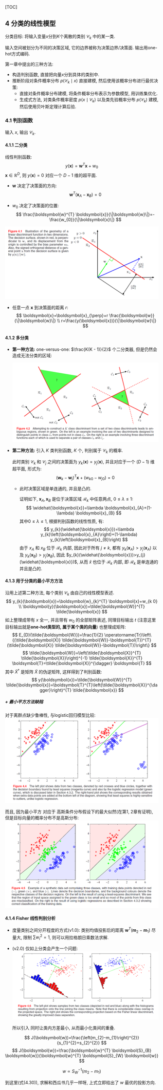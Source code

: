 [TOC]

## 4 分类的线性模型

分类目标: 将输入变量$x$分到$K$个离散的类别 $\mathcal{C}_k$ 中的某一类.

输入空间被划分为不同的决策区域, 它的边界被称为决策边界/决策面. 输出用one-hot方式编码.

第一章中提出的三种方法:

+ 构造判别函数, 直接把向量$x$分到具体的类别中.
+ 推断阶段对条件概率分布 $p(\mathcal{C}_k \mid x)$ 直接建模, 然后使用该概率分布进行最优决策:
  + 直接对条件概率分布建模, 将条件概率分布表示为参数模型, 用训练集优化.
  + 生成式方法, 对类条件概率密度 $p(x \mid \mathcal{C}_k)$ 以及类先验概率分布 $p(\mathcal{C}_k)$ 建模, 然后使用贝叶斯定理计算后验.



### 4.1 判别函数

输入 $x$, 输出 $\mathcal{C}_k$.

#### 4.1.1 二分类

线性判别函数:
$$
y(\boldsymbol{x})=\boldsymbol{w}^{T} \boldsymbol{x}+w_{0}
$$
$\boldsymbol{x} \in \mathbb{R}^D$, 则 $y(\boldsymbol{x}) = 0$ 对应一个 $D - 1$ 维的超平面.

+ $\boldsymbol{w}$ 决定了决策面的方向:
  $$
  \boldsymbol{w}^{T}\left(\boldsymbol{x}_{A}-\boldsymbol{x}_{B}\right)=0
  $$

+ $w_0$ 决定了决策面的位置:
  $$
  \frac{\boldsymbol{w}^{T} \boldsymbol{x}}{\|\boldsymbol{w}\|}=-\frac{w_{0}}{\|\boldsymbol{x}\|}
  $$

![image-20200829101011043](assets/image-20200829101011043.png)

+ 任意一点 $\boldsymbol{x}$ 到决策面的距离 $r$:
  $$
  \boldsymbol{x}=\boldsymbol{x}_{\perp}+r \frac{\boldsymbol{w}}{\|\boldsymbol{w}\|} \\
  r=\frac{y(\boldsymbol{x})}{\|\boldsymbol{w}\|}
  $$

#### 4.1.2 多分类

+ **第一种方法:** one-versus-one: $\frac{K(K - 1)}{2}$ 个二分类器, 但是仍然会造成无法分类的区域:

  ![image-20200829103010210](assets/image-20200829103010210.png)

  

+ **第二种方法:** 引入 $K$ 类判别函数, $K$ 个, 判别属于 $\mathcal{C}_k$ 的概率.

  此时类别 $\mathcal{C}_{k}$ 和 $\mathcal{C}_{j}$ 之间的决策面为 $y_{k}(\boldsymbol{x})=y_{j}(\boldsymbol{x})$, 并且对应于一个 $(D-1)$ 维超平面, 形式为:
  $$
  \left(\boldsymbol{w}_{k}-\boldsymbol{w}_{j}\right)^{T} \boldsymbol{x}+\left(w_{k 0}-w_{j 0}\right)=0
  $$
  + 此时决策区域是单连通的, 并且是凸的.

    证明如下, $\boldsymbol{x}_A, \boldsymbol{x}_B$ 是位于决策区域 $\mathcal{R}_k$ 中任意两点, $0 \leq \lambda \leq 1$:
    $$
    \widehat{\boldsymbol{x}}=\lambda \boldsymbol{x}_{A}+(1-\lambda) \boldsymbol{x}_{B}
    $$
    其中$0 \leq \lambda \leq 1$, 根据判别函数的线性性质, 有:
    $$
    y_{k}(\widehat{\boldsymbol{x}})=\lambda y_{k}\left(\boldsymbol{x}_{A}\right)+(1-\lambda) y_{k}\left(\boldsymbol{x}_{B}\right)
    $$
    由于 $x_{A}$ 和 $x_{B}$ 位于 $\mathcal{R}_{k}$ 内部, 因此对于所有 $j \neq k$, 都有 $y_{k}\left(\boldsymbol{x}_{A}\right)>y_{j}\left(\boldsymbol{x}_{A}\right)$ 以及 $y_{k}\left(\boldsymbol{x}_{B}\right)>y_{j}\left(\boldsymbol{x}_{B}\right)$, 因此 $y_{k}(\widehat{\boldsymbol{x}})>y_{j}(\widehat{\boldsymbol{x}})$, 从而 $\hat{x}$ 也位于 $\mathcal{R}_{k}$ 内部, 即 $\mathcal{R}_{k}$ 是单连通的并且是凸的.

#### 4.1.3 用于分类的最小平方方法

沿用上述第二种方法, 每个类别 $\mathcal{C}_k$ 由自己的线性模型表述.
$$
y_{k}(\boldsymbol{x})=\boldsymbol{w}_{k}^{T} \boldsymbol{x}+w_{k 0} \\
\boldsymbol{y}(\boldsymbol{x})=\tilde{\boldsymbol{W}}^{T} \tilde{\boldsymbol{x}}
$$
如上整理成带有 $x$ 全一, 并且带有 $w_0$ 的全部矩阵表述, 同理目标输出 $t$ (注意这里目标输出就是**one-hot类型的, 属于某个类的向量**) 也整理成矩阵:
$$
E_{D}(\tilde{\boldsymbol{W}})=\frac{1}{2} \operatorname{Tr}\left\{(\tilde{\boldsymbol{X}} \tilde{\boldsymbol{W}}-\boldsymbol{T})^{T}(\tilde{\boldsymbol{X}} \tilde{\boldsymbol{W}}-\boldsymbol{T})\right\}
$$
$$
\tilde{\boldsymbol{W}}=\left(\tilde{\boldsymbol{X}}^{T} \tilde{\boldsymbol{X}}\right)^{-1} \tilde{\boldsymbol{X}}^{T} \boldsymbol{T}=\tilde{\boldsymbol{X}}^{\dagger} \boldsymbol{T}
$$
其中 $\tilde{X}^{\dagger}$ 是矩阵 $\tilde{X}$ 的伪逆矩阵, 这样得到了判别函数:
$$
y(\boldsymbol{x})=\tilde{\boldsymbol{W}}^{T} \tilde{\boldsymbol{x}}=\boldsymbol{T}^{T}\left(\tilde{\boldsymbol{X}}^{\dagger}\right)^{T} \tilde{\boldsymbol{x}}
$$

##### + 最小平方方法缺陷

对于离群点缺少鲁棒性, 与logistic回归模型比较: ![image-20200829112729517](assets/image-20200829112729517.png)

而且, 因为最小平方 对应于 高斯条件分布假设下的最大似然(在第1, 2章有证明), 但是目标向量的概率分布不是高斯分布: ![image-20200829112912511](assets/image-20200829112912511.png)



#### 4.1.4 Fisher 线性判别分析

+ 度量类别之间分开程度的方式(v1.0): 类别均值投影后的距离 $\boldsymbol{w}^T (\boldsymbol{m}_2 - \boldsymbol{m}_1)$ 尽量大, 限制 $\sum w_i^2 = 1$, 则可以用拉格朗日乘数法求解.

+ (v2.0) 仅如上分类会产生一个问题: ![image-20200829114112716](assets/image-20200829114112716.png)

  所以引入 同时让类内方差最小, 从而最小化类间的重叠.

$$
J(\boldsymbol{w})=\frac{\left(m_{2}-m_{1}\right)^{2}}{s_{1}^{2}+s_{2}^{2}}
$$
$$
J(\boldsymbol{w})=\frac{\boldsymbol{w}^{T} \boldsymbol{S}_{B} \boldsymbol{w}}{\boldsymbol{w}^{T} \boldsymbol{S}_{W} \boldsymbol{w}}
$$

$$
w \propto S_{W}^{-1}\left(m_{2}-m_{1}\right)
$$

到这里(式(4.30)), 求解和西瓜书几乎一样呀, 上式立即给出了 $w$ 最优的投影方向.